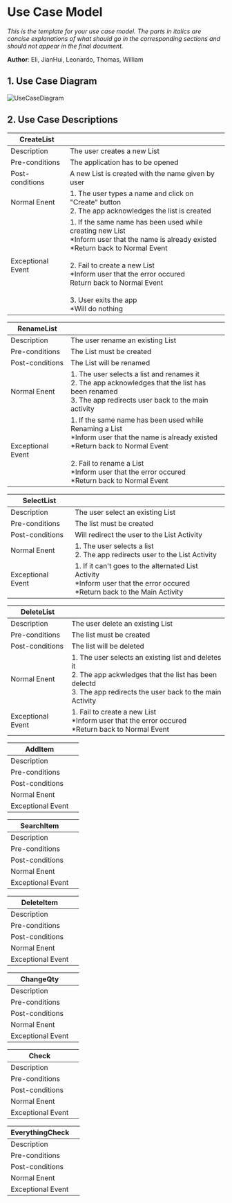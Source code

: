 # Use Case Model

*This is the template for your use case model. The parts in italics are concise explanations of what should go in the corresponding sections and should not appear in the final document.*

**Author**: Eli, JianHui, Leonardo, Thomas, William

## 1. Use Case Diagram
![UseCaseDiagram](https://github.com/qc-se-spring2019/370Spring19Team3/blob/master/GroupProject/Docs/UseCaseDiagram.jpg)
## 2. Use Case Descriptions
|CreateList||
|----------------|-----------|
| Description        |The user creates a new List|
| Pre-conditions        |The application has to be opened|
| Post-conditions        |A new List is created with the name given by user|
| Normal Enent       |1. The user types a name and click on "Create" button <br> 2. The app acknowledges the list is created|
| Exceptional Event       |1. If the same name has been used while creating new List <br> <space> *Inform user that the name is already existed <br> <space> *Return back to Normal Event <br><br>2. Fail to create a new List <br><space> *Inform user that the error occured <br><space> Return back to Normal Event <br><br> 3. User exits the app <br><space> *Will do nothing |

|RenameList||
|----------------|-----------|
| Description        |The user rename an existing List|
| Pre-conditions        |The List must be created|
| Post-conditions        |The List will be renamed|
| Normal Enent       |1. The user selects a list and renames it <br> 2. The app acknowledges that the list has been renamed <br> 3. The app redirects user back to the main activity |
| Exceptional Event       |1. If the same name has been used while Renaming a List <br> <space> *Inform user that the name is already existed <br> <space> *Return back to Normal Event <br><br>2. Fail to rename a List <br><space> *Inform user that the error occured <br><space> *Return back to Normal Event|

|SelectList||
|----------------|-----------|
| Description        |The user select an existing List|
| Pre-conditions        |The list must be created|
| Post-conditions        |Will redirect the user to the List Activity|
| Normal Enent       |1. The user selects a list <br> 2. The app redirects user to the List Activity|
| Exceptional Event       |1. If it can't goes to the alternated List Activity<br>*Inform user that the error occured<br> *Return back to the Main Activity|

|DeleteList||
|----------------|-----------|
| Description        |The user delete an existing List|
| Pre-conditions        |The list must be created|
| Post-conditions        |The list will be deleted|
| Normal Enent       |1. The user selects an existing list and deletes it<br> 2. The app ackwledges that the list has been delectd <br> 3. The app redirects the user back to the main Activity|
| Exceptional Event       |1. Fail to create a new List <br><space> *Inform user that the error occured <br><space> *Return back to Normal Event|

|AddItem||
|----------------|-----------|
| Description        ||
| Pre-conditions        ||
| Post-conditions        ||
| Normal Enent       ||
| Exceptional Event       ||

|SearchItem||
|----------------|-----------|
| Description        ||
| Pre-conditions        ||
| Post-conditions        ||
| Normal Enent       ||
| Exceptional Event       ||

|DeleteItem||
|----------------|-----------|
| Description        ||
| Pre-conditions        ||
| Post-conditions        ||
| Normal Enent       ||
| Exceptional Event       ||

|ChangeQty||
|----------------|-----------|
| Description        ||
| Pre-conditions        ||
| Post-conditions        ||
| Normal Enent       ||
| Exceptional Event       ||

|Check||
|----------------|-----------|
| Description        ||
| Pre-conditions        ||
| Post-conditions        ||
| Normal Enent       ||
| Exceptional Event       ||

|EverythingCheck||
|----------------|-----------|
| Description        ||
| Pre-conditions        ||
| Post-conditions        ||
| Normal Enent       ||
| Exceptional Event       ||




